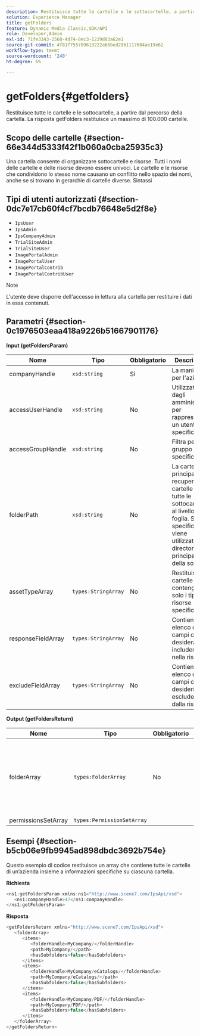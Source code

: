 ```yaml
---
description: Restituisce tutte le cartelle e le sottocartelle, a partire dal percorso della cartella. La risposta getFolders restituisce un massimo di 100.000 cartelle.
solution: Experience Manager
title: getFolders
feature: Dynamic Media Classic,SDK/API
role: Developer,Admin
exl-id: 71fe3343-2560-4d74-8ec3-1229d83a62e1
source-git-commit: 4f81f755789613222a66bed2961117604ae19e62
workflow-type: tm+mt
source-wordcount: '240'
ht-degree: 6%

---
```


# getFolders{#getfolders}

Restituisce tutte le cartelle e le sottocartelle, a partire dal percorso della cartella. La risposta getFolders restituisce un massimo di 100.000 cartelle.

## Scopo delle cartelle {#section-66e344d5333f42f1b060a0cba25935c3}

Una cartella consente di organizzare sottocartelle e risorse. Tutti i nomi delle cartelle e delle risorse devono essere univoci. Le cartelle e le risorse che condividono lo stesso nome causano un conflitto nello spazio dei nomi, anche se si trovano in gerarchie di cartelle diverse.
Sintassi

## Tipi di utenti autorizzati {#section-0dc7e17cb60f4cf7bcdb76648e5d2f8e}

* `IpsUser`
* `IpsAdmin`
* `IpsCompanyAdmin`
* `TrialSiteAdmin`
* `TrialSiteUser`
* `ImagePortalAdmin`
* `ImagePortalUser`
* `ImagePortalContrib`
* `ImagePortalContribUser`

>[!NOTE]
>
>L&#39;utente deve disporre dell&#39;accesso in lettura alla cartella per restituire i dati in essa contenuti.

## Parametri {#section-0c1976503eaa418a9226b51667901176}

**Input (getFoldersParam)**

| Nome | Tipo | Obbligatorio | Descrizione |
|---|---|---|---|
| companyHandle | `xsd:string` | Sì | La maniglia per l&#39;azienda. |
| accessUserHandle | `xsd:string` | No | Utilizzato dagli amministratori per rappresentare un utente specifico. |
| accessGroupHandle | `xsd:string` | No | Filtra per un gruppo specifico. |
| folderPath | `xsd:string` | No | La cartella principale per recuperare le cartelle e tutte le sottocartelle al livello foglia. Se non specificato, viene utilizzata la directory principale della società. |
| assetTypeArray | `types:StringArray` | No | Restituisce cartelle che contengono solo i tipi di risorse specificati. |
| responseFieldArray | `types:StringArray` | No | Contiene un elenco di campi che si desidera includere nella risposta. |
| excludeFieldArray | `types:StringArray` | No | Contiene un elenco di campi che desideri escludere dalla risposta. |

**Output (getFoldersReturn)**

| Nome | Tipo | Obbligatorio | Descrizione |
|---|---|---|---|
| folderArray | `types:FolderArray` | No | Matrice di cartelle che corrispondono ai criteri di filtro. La risposta è limitata a massimo 100.000 cartelle. |
| permissionsSetArray | `types:PermissionSetArray` |  |  |

## Esempi {#section-b5cb06e9fb9945ad898dbdc3692b754e}

Questo esempio di codice restituisce un array che contiene tutte le cartelle di un’azienda insieme a informazioni specifiche su ciascuna cartella.

**Richiesta**

```java
<ns1:getFoldersParam xmlns:ns1="http://www.scene7.com/IpsApi/xsd">
   <ns1:companyHandle>47</ns1:companyHandle>
</ns1:getFoldersParam>
```

**Risposta**

```java
<getFoldersReturn xmlns="http://www.scene7.com/IpsApi/xsd">
   <folderArray>
      <items>
         <folderHandle>MyCompany/</folderHandle>
         <path>MyCompany/</path>
         <hasSubfolders>false</hasSubfolders>
      </items>
      <items>
         <folderHandle>MyCompany/eCatalogs/</folderHandle>
         <path>MyCompany/eCatalogs/</path>
         <hasSubfolders>false</hasSubfolders>
      </items>
      <items>
         <folderHandle>MyCompany/PDF/</folderHandle>
         <path>MyCompany/PDF/</path>
         <hasSubfolders>false</hasSubfolders>
      </items>
   </folderArray>
</getFoldersReturn>
```
